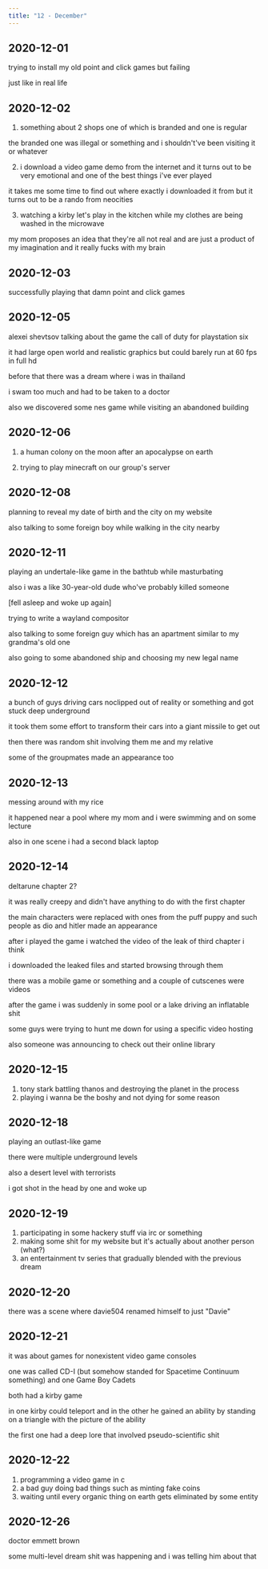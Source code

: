 ```yaml
---
title: "12 - December"
---
```


## 2020-12-01

trying to install my old point and click games but failing

just like in real life

## 2020-12-02

1. something about 2 shops one of which is branded and one is regular

the branded one was illegal or something and i shouldn't've been
visiting it or whatever

2. i download a video game demo from the internet and it turns out to
   be very emotional and one of the best things i've ever played

it takes me some time to find out where exactly i downloaded it from
but it turns out to be a rando from neocities

3. watching a kirby let's play in the kitchen while my clothes are
   being washed in the microwave

my mom proposes an idea that they're all not real and are just a
product of my imagination and it really fucks with my brain

## 2020-12-03

successfully playing that damn point and click games

## 2020-12-05

alexei shevtsov talking about the game the call of duty for
playstation six

it had large open world and realistic graphics but could barely run at
60 fps in full hd

before that there was a dream where i was in thailand

i swam too much and had to be taken to a doctor

also we discovered some nes game while visiting an abandoned building

## 2020-12-06

1. a human colony on the moon after an apocalypse on earth

2. trying to play minecraft on our group's server

## 2020-12-08

planning to reveal my date of birth and the city on my website

also talking to some foreign boy while walking in the city nearby

## 2020-12-11

playing an undertale-like game in the bathtub while masturbating

also i was a like 30-year-old dude who've probably killed someone

[fell asleep and woke up again]

trying to write a wayland compositor

also talking to some foreign guy which has an apartment similar to my
grandma's old one

also going to some abandoned ship and choosing my new legal name

## 2020-12-12

a bunch of guys driving cars noclipped out of reality or something and
got stuck deep underground

it took them some effort to transform their cars into a giant missile
to get out

then there was random shit involving them me and my relative

some of the groupmates made an appearance too

## 2020-12-13

messing around with my rice

it happened near a pool where my mom and i were swimming and on some
lecture

also in one scene i had a second black laptop

## 2020-12-14

deltarune chapter 2?

it was really creepy and didn't have anything to do with the first
chapter

the main characters were replaced with ones from the puff puppy and
such people as dio and hitler made an appearance

after i played the game i watched the video of the leak of third
chapter i think

i downloaded the leaked files and started browsing through them

there was a mobile game or something and a couple of cutscenes were
videos

after the game i was suddenly in some pool or a lake driving an
inflatable shit

some guys were trying to hunt me down for using a specific video
hosting

also someone was announcing to check out their online library

## 2020-12-15

1. tony stark battling thanos and destroying the planet in the process
2. playing i wanna be the boshy and not dying for some reason

## 2020-12-18

playing an outlast-like game

there were multiple underground levels

also a desert level with terrorists

i got shot in the head by one and woke up

## 2020-12-19

1. participating in some hackery stuff via irc or something
2. making some shit for my website but it's actually about another
   person (what?)
3. an entertainment tv series that gradually blended with the previous
   dream

## 2020-12-20

there was a scene where davie504 renamed himself to just "Davie"

## 2020-12-21

it was about games for nonexistent video game consoles

one was called CD-I (but somehow standed for Spacetime Continuum
something) and one Game Boy Cadets

both had a kirby game

in one kirby could teleport and in the other he gained an ability by
standing on a triangle with the picture of the ability

the first one had a deep lore that involved pseudo-scientific shit

## 2020-12-22

1. programming a video game in c
2. a bad guy doing bad things such as minting fake coins
3. waiting until every organic thing on earth gets eliminated by some
   entity

## 2020-12-26

doctor emmett brown

some multi-level dream shit was happening and i was telling him about
that
